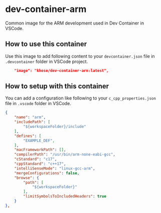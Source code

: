 # dev-container-arm

Common image for the ARM development used in Dev Container in VSCode.

## How to use this container

Use this image to add following content to your `devcontainer.json` file in `.devcontainer` folder in VSCode project.

```json
    "image": "khose/dev-container-arm:latest",
```

## How to setup with this container

You can add a configuration like following to your `c_cpp_properties.json` file in `.vscode` folder in VSCode.

```json
{
    "name": "arm",
    "includePath": [
        "${workspaceFolder}/include"
    ],
    "defines": [
        "EXAMPLE_DEF",
    ],
    "macFrameworkPath": [],
    "compilerPath": "/usr/bin/arm-none-eabi-gcc",
    "cStandard": "c17",
    "cppStandard": "c++17",
    "intelliSenseMode": "linux-gcc-arm",
    "mergeConfigurations": false,
    "browse": {
        "path": [
            "${workspaceFolder}"
        ],
        "limitSymbolsToIncludedHeaders": true
    }
},
```
